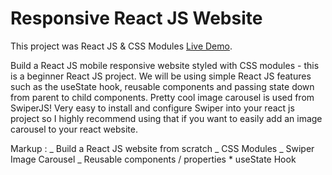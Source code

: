 # Responsive React JS Website

This project was React JS & CSS Modules [Live Demo]().

Build a React JS mobile responsive website styled with CSS modules - this is a beginner React JS project. We will be using simple React JS features such as the useState hook, reusable components and passing state down from parent to child components. Pretty cool image carousel is used from SwiperJS! Very easy to install and configure Swiper into your react js project so I highly recommend using that if you want to easily add an image carousel to your react website.

Markup : _ Build a React JS website from scratch
_ CSS Modules
_ Swiper Image Carousel
_ Reusable components / properties \* useState Hook
